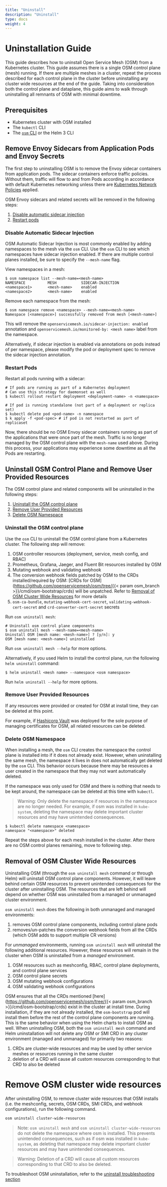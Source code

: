 ```yaml
---
title: "Uninstall"
description: "Uninstall"
type: docs
weight: 4
---
```


# Uninstallation Guide

This guide describes how to uninstall Open Service Mesh (OSM) from a Kubernetes cluster. This guide assumes there is a single OSM control plane (mesh) running. If there are multiple meshes in a cluster, repeat the process described for each control plane in the cluster before uninstalling any cluster wide resources at the end of the guide. Taking into consideration both the control plane and dataplane, this guide aims to walk through uninstalling all remnants of OSM with minimal downtime.

## Prerequisites

- Kubernetes cluster with OSM installed
- The `kubectl` CLI
- The [`osm` CLI](/docs/install/#set-up-the-osm-cli) or the Helm 3 CLI

## Remove Envoy Sidecars from Application Pods and Envoy Secrets

The first step to uninstalling OSM is to remove the Envoy sidecar containers from application pods. The sidecar containers enforce traffic policies. Without them, traffic will flow to and from Pods according in accordance with default Kubernetes networking unless there are [Kubernetes Network Policies](https://kubernetes.io/docs/concepts/services-networking/network-policies/) applied.

OSM Envoy sidecars and related secrets will be removed in the following steps:

1. [Disable automatic sidecar injection](#disable-automatic-sidecar-injection)
1. [Restart pods](#restart-pods)

### Disable Automatic Sidecar Injection

OSM Automatic Sidecar Injection is most commonly enabled by adding namespaces to the mesh via the `osm` CLI. Use the `osm` CLI to see which
namespaces have sidecar injection enabled. If there are multiple control planes installed, be sure to specify the `--mesh-name` flag.

View namespaces in a mesh:

```console
$ osm namespace list --mesh-name=<mesh-name>
NAMESPACE          MESH           SIDECAR-INJECTION
<namespace1>       <mesh-name>    enabled
<namespace2>       <mesh-name>    enabled
```

Remove each namespace from the mesh:

```console
$ osm namespace remove <namespace> --mesh-name=<mesh-name>
Namespace [<namespace>] successfully removed from mesh [<mesh-name>]
```

This will remove the `openservicemesh.io/sidecar-injection: enabled` annotation and `openservicemesh.io/monitored-by: <mesh name>` label from the namespace. 

Alternatively, if sidecar injection is enabled via annotations on pods instead of per namespace, please modify the pod or deployment spec to remove the sidecar injection annotation.

### Restart Pods

Restart all pods running with a sidecar:

```console
# If pods are running as part of a Kubernetes deployment
# Can use this strategy for daemonset as well
$ kubectl rollout restart deployment <deployment-name> -n <namespace>

# If pod is running standalone (not part of a deployment or replica set)
$ kubectl delete pod <pod-name> -n namespace
$ k apply -f <pod-spec> # if pod is not restarted as part of replicaset
```

Now, there should be no OSM Envoy sidecar containers running as part of the applications that were once part of the mesh. Traffic is no
longer managed by the OSM control plane with the `mesh-name` used above. During this process, your applications may experience some downtime
as all the Pods are restarting.

## Uninstall OSM Control Plane and Remove User Provided Resources

The OSM control plane and related components will be uninstalled in the following steps:

1. [Uninstall the OSM control plane](#uninstall-the-osm-control-plane)
1. [Remove User Provided Resources](#remove-user-provided-resources)
1. [Delete OSM Namespace](#delete-osm-namespace)

### Uninstall the OSM control plane

Use the `osm` CLI to uninstall the OSM control plane from a Kubernetes cluster. The following step will remove:

1. OSM controller resources (deployment, service, mesh config, and RBAC)
1. Prometheus, Grafana, Jaeger, and Fluent Bit resources installed by OSM
1. Mutating webhook and validating webhook
1. The conversion webhook fields patched by OSM to the CRDs installed/required by OSM: [CRDs for OSM](https://github.com/openservicemesh/osm/tree/{{< param osm_branch >}}/cmd/osm-bootstrap/crds) will be unpatched. Refer to [Removal of OSM Cluster Wide Resources](#removal-of-osm-cluster-wide-resources) for more details
1. `osm-ca-bundle`, `mutating-webhook-cert-secret`, `validating-webhook-cert-secret` and `crd-converter-cert-secret` secrets

Run `osm uninstall mesh`:

```console
# Uninstall osm control plane components
$ osm uninstall mesh --mesh-name=<mesh-name>
Uninstall OSM [mesh name: <mesh-name>] ? [y/n]: y
OSM [mesh name: <mesh-name>] uninstalled
```

Run `osm uninstall mesh --help` for more options.

Alternatively, if you used Helm to install the control plane, run the following `helm uninstall` command:

```console
$ helm uninstall <mesh name> --namespace <osm namespace>
```

Run `helm uninstall --help` for more options.

### Remove User Provided Resources

If any resources were provided or created for OSM at install time, they can be deleted at this point.

For example, if [Hashicorp Vault](/docs/guides/certificates/#installing-hashi-vault) was deployed for the sole purpose of managing certificates for OSM, all related resources can be deleted.

### Delete OSM Namespace

When installing a mesh, the `osm` CLI creates the namespace the control plane is installed into if it does not already exist. However, when uninstalling the same mesh, the namespace it lives in does not automatically get deleted by the `osm` CLI. This behavior occurs because
there may be resources a user created in the namespace that they may not want automatically deleted.

If the namespace was only used for OSM and there is nothing that needs to be kept around, the namespace can be deleted at this time with `kubectl`.
> Warning: Only delete the namespace if resources in the namespace are no longer needed. For example, if osm was installed in `kube-system`, deleting the namespace may delete important cluster resources and may have unintended consequences.

```console
$ kubectl delete namespace <namespace>
namespace "<namespace>" deleted
```

Repeat the steps above for each mesh installed in the cluster. After there are no OSM control planes remaining, move to following step.

## Removal of OSM Cluster Wide Resources

Uninstalling OSM (through the `osm uninstall mesh` command or through Helm) will uninstall OSM control plane components.
However, it will leave behind certain OSM resources to prevent unintended consequences for the cluster after uninstalling OSM.
The resources that are left behind will depend on whether OSM was uninstalled from a managed or unmanaged cluster environment.

`osm uninstall mesh` does the following in both unmanaged and managed environments:
1. removes OSM control plane components, including control plane pods
2. removes/un-patches the conversion webhook fields from all the CRDs (which OSM adds to support multiple CR versions)

For _unmanaged_ environments, running `osm uninstall mesh` will uninstall the following additional resources. However, these resources will remain in the cluster when OSM is uninstalled from a _managed_ environment.
1. OSM resources such as meshconfig, RBAC, control plane deployments, and control plane services
2. OSM control plane secrets
3. OSM mutating webhook configurations
4. OSM validating webhook configurations

OSM ensures that all the CRDs mentioned [here](https://github.com/openservicemesh/osm/tree/{{< param osm_branch >}}/cmd/osm-bootstrap/crds)
exist in the cluster at install time.
During installation, if they are not already installed, the `osm-bootstrap` pod will install them before the rest of the control plane components are running.
This is the same behavior when using the Helm charts to install OSM as well.
When uninstalling OSM, both the `osm uninstall mesh` command and Helm uninstallation will not delete any OSM or SMI CRD in any cluster environment (managed and unmanaged) for primarily two reasons:
1. CRDs are cluster-wide resources and may be used by other service meshes or resources running in the same cluster
2. deletion of a CRD will cause all custom resources corresponding to that CRD to also be deleted

# Remove OSM cluster wide resources

After uninstalling OSM, to remove cluster wide resources that OSM installs (i.e. the meshconfig, secrets, OSM CRDs, SMI CRDs, and webhook configurations), run the following command.

```bash
osm uninstall cluster-wide-resources
```

> Note: `osm uninstall mesh` and `osm uninstall cluster-wide-resources` do not delete the namespace where osm is installed. This prevents unintended consequences, such as if osm was installed in `kube-system`, as deleting that namespace may delete important cluster resources and may have unintended consequences.

> Warning: Deletion of a CRD will cause all custom resources corresponding to that CRD to also be deleted.

To troubleshoot OSM uninstallation, refer to the [uninstall troubleshooting section](/docs/guides/troubleshooting/uninstall/)
